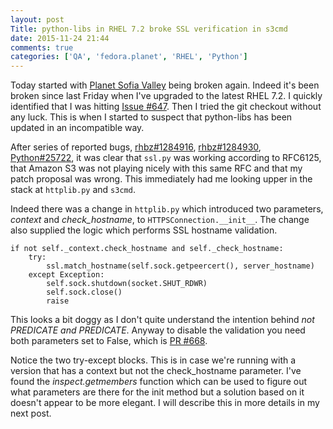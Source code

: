 ```yaml
---
layout: post
Title: python-libs in RHEL 7.2 broke SSL verification in s3cmd
date: 2015-11-24 21:44
comments: true
categories: ['QA', 'fedora.planet', 'RHEL', 'Python']
---
```


Today started with [Planet Sofia Valley](http://planet.sofiavalley.com) being
broken again. Indeed it's been broken since last Friday when I've upgraded to
the latest RHEL 7.2. I quickly identified that I was hitting
[Issue #647](https://github.com/s3tools/s3cmd/issues/647). Then I tried the
git checkout without any luck. This is when I started to suspect that python-libs
has been updated in an incompatible way.

After series of reported bugs,
[rhbz#1284916](https://bugzilla.redhat.com/show_bug.cgi?id=1284916),
[rhbz#1284930](https://bugzilla.redhat.com/show_bug.cgi?id=1284930),
[Python#25722](http://bugs.python.org/issue25722), it was clear that
`ssl.py` was working according to RFC6125, that Amazon S3 was not playing
nicely with this same RFC and that my patch proposal was wrong.
This immediately had me looking upper in the stack at `httplib.py` and `s3cmd`.

Indeed there was a change in `httplib.py` which introduced two parameters,
*context* and *check_hostname*, to `HTTPSConnection.__init__`. The change
also supplied the logic which performs SSL hostname validation.

    if not self._context.check_hostname and self._check_hostname:
        try:
            ssl.match_hostname(self.sock.getpeercert(), server_hostname)
        except Exception:
            self.sock.shutdown(socket.SHUT_RDWR)
            self.sock.close()
            raise

This looks a bit doggy as I don't quite understand the intention behind
*not PREDICATE and PREDICATE*. Anyway to disable the validation you need
both parameters set to False, which is
[PR #668](https://github.com/s3tools/s3cmd/pull/668).

Notice the two try-except blocks. This is in case we're running with a
version that has a context but not the check_hostname parameter. I've found
the *inspect.getmembers* function which can be used to figure out what
parameters are there for the init method but a solution based on it
doesn't appear to be more elegant. I will describe this in more details in
my next post.
